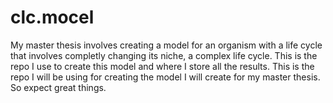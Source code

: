 # clc.mocel

My master thesis involves creating a model for an organism with a life cycle that involves completly changing its niche, a complex life cycle. This is the repo I use to create this model and where I store all the results. 
This is the repo I will be using for creating the model I will create for my master thesis. So expect great things.
